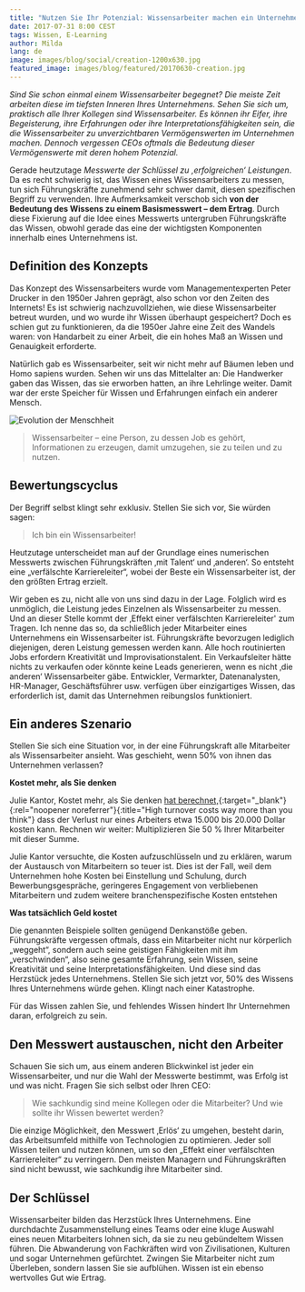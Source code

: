 ```yaml
---
title: "Nutzen Sie Ihr Potenzial: Wissensarbeiter machen ein Unternehmen aus"
date: 2017-07-31 8:00 CEST
tags: Wissen, E-Learning
author: Milda
lang: de
image: images/blog/social/creation-1200x630.jpg
featured_image: images/blog/featured/20170630-creation.jpg
---
```


_Sind Sie schon einmal einem Wissensarbeiter begegnet? Die meiste Zeit arbeiten diese im tiefsten Inneren Ihres Unternehmens. Sehen Sie sich um, praktisch alle Ihrer Kollegen sind Wissensarbeiter. Es können ihr Eifer, ihre Begeisterung, ihre Erfahrungen oder ihre Interpretationsfähigkeiten sein, die die Wissensarbeiter zu unverzichtbaren Vermögenswerten im Unternehmen machen. Dennoch vergessen CEOs oftmals die Bedeutung dieser Vermögenswerte mit deren hohem Potenzial._

Gerade heutzutage *Messwerte der Schlüssel zu ‚erfolgreichen‘ Leistungen*. Da es recht schwierig ist, das Wissen eines Wissensarbeiters zu messen, tun sich Führungskräfte zunehmend sehr schwer damit, diesen spezifischen Begriff zu verwenden. Ihre Aufmerksamkeit verschob sich **von der Bedeutung des Wissens zu einem Basismesswert – dem Ertrag**. Durch diese Fixierung auf die Idee eines Messwerts untergruben Führungskräfte das Wissen, obwohl gerade das eine der wichtigsten Komponenten innerhalb eines Unternehmens ist.

## Definition des Konzepts

Das Konzept des Wissensarbeiters wurde vom Managementexperten Peter Drucker in den 1950er Jahren geprägt, also schon vor den Zeiten des Internets! Es ist schwierig nachzuvollziehen, wie diese Wissensarbeiter betreut wurden, und wo wurde ihr Wissen überhaupt gespeichert? Doch es schien gut zu funktionieren, da die 1950er Jahre eine Zeit des Wandels waren: von Handarbeit zu einer Arbeit, die ein hohes Maß an Wissen und Genauigkeit erforderte.

Natürlich gab es Wissensarbeiter, seit wir nicht mehr auf Bäumen leben und Homo sapiens wurden. Sehen wir uns das Mittelalter an: Die Handwerker gaben das Wissen, das sie erworben hatten, an ihre Lehrlinge  weiter. Damit war der erste Speicher für Wissen und Erfahrungen einfach ein anderer Mensch.

![Evolution der Menschheit](/images/blog/en/homosapiens.jpg)

> Wissensarbeiter – eine Person, zu dessen Job es gehört, Informationen zu erzeugen, damit umzugehen, sie zu teilen und zu nutzen.

## Bewertungscyclus

Der Begriff selbst klingt sehr exklusiv. Stellen Sie sich vor, Sie würden sagen:

> Ich bin ein Wissensarbeiter!

Heutzutage unterscheidet man auf der Grundlage eines numerischen Messwerts zwischen Führungskräften ‚mit Talent‘ und ‚anderen‘. So entsteht eine „verfälschte Karriereleiter“, wobei der Beste ein Wissensarbeiter ist, der den größten Ertrag erzielt.

Wir geben es zu, nicht alle von uns sind dazu in der Lage. Folglich wird es unmöglich, die Leistung jedes Einzelnen als Wissensarbeiter zu messen. Und an dieser Stelle kommt der ‚Effekt einer verfälschten Karriereleiter' zum Tragen. Ich nenne das so, da schließlich jeder Mitarbeiter eines Unternehmens ein Wissensarbeiter ist. Führungskräfte bevorzugen lediglich diejenigen, deren Leistung gemessen werden kann. Alle hoch routinierten Jobs erfordern Kreativität und Improvisationstalent. Ein Verkaufsleiter hätte nichts zu verkaufen oder könnte keine Leads generieren, wenn es nicht ‚die anderen‘ Wissensarbeiter gäbe. Entwickler, Vermarkter, Datenanalysten, HR-Manager, Geschäftsführer usw. verfügen über einzigartiges Wissen, das erforderlich ist, damit das Unternehmen reibungslos funktioniert.

## Ein anderes Szenario

Stellen Sie sich eine Situation vor, in der eine Führungskraft alle Mitarbeiter als Wissensarbeiter ansieht. Was geschieht, wenn 50% von ihnen das Unternehmen verlassen?

__Kostet mehr, als Sie denken__

Julie Kantor, Kostet mehr, als Sie denken [hat berechnet,](http://www.huffingtonpost.com/julie-kantor/high-turnover-costs-way-more-than-you-think_b_9197238.html){:target="_blank"}{:rel="noopener noreferrer"}{:title="High turnover costs way more than you think"} dass der Verlust nur eines Arbeiters etwa 15.000 bis 20.000 Dollar kosten kann. Rechnen wir weiter: Multiplizieren Sie 50 % Ihrer Mitarbeiter mit dieser Summe.

Julie Kantor versuchte, die Kosten aufzuschlüsseln und zu erklären, warum der Austausch von Mitarbeitern so teuer ist. Dies ist der Fall, weil dem Unternehmen hohe Kosten bei Einstellung und Schulung, durch Bewerbungsgespräche, geringeres Engagement von verbliebenen Mitarbeitern und zudem weitere branchenspezifische Kosten entstehen

__Was tatsächlich Geld kostet__

Die genannten Beispiele sollten genügend Denkanstöße geben. Führungskräfte vergessen oftmals, dass ein Mitarbeiter nicht nur körperlich „weggeht“, sondern auch seine geistigen Fähigkeiten mit ihm „verschwinden“, also seine gesamte Erfahrung, sein Wissen, seine Kreativität und seine Interpretationsfähigkeiten. Und diese sind das Herzstück jedes Unternehmens. Stellen Sie sich jetzt vor, 50% des Wissens Ihres Unternehmens würde gehen. Klingt nach einer Katastrophe.

Für das Wissen zahlen Sie, und fehlendes Wissen hindert Ihr Unternehmen daran, erfolgreich zu sein.

## Den Messwert austauschen, nicht den Arbeiter

Schauen Sie sich um, aus einem anderen Blickwinkel ist jeder ein Wissensarbeiter, und nur die Wahl der Messwerte bestimmt, was Erfolg ist und was nicht. Fragen Sie sich selbst oder Ihren CEO:

> Wie sachkundig sind meine Kollegen oder die Mitarbeiter? Und wie sollte ihr Wissen bewertet werden?

Die einzige Möglichkeit, den Messwert ‚Erlös‘ zu umgehen, besteht darin, das Arbeitsumfeld mithilfe von Technologien zu optimieren. Jeder soll Wissen teilen und nutzen können, um so den „Effekt einer verfälschten Karriereleiter“ zu verringern. Den meisten Managern und Führungskräften sind nicht bewusst, wie sachkundig ihre Mitarbeiter sind.

## Der Schlüssel

Wissensarbeiter bilden das Herzstück Ihres Unternehmens. Eine durchdachte Zusammenstellung eines Teams oder eine kluge Auswahl eines neuen Mitarbeiters lohnen sich, da sie zu neu gebündeltem Wissen führen. Die Abwanderung von Fachkräften wird von Zivilisationen, Kulturen und sogar Unternehmen gefürchtet. Zwingen Sie Mitarbeiter nicht zum Überleben, sondern lassen Sie sie aufblühen. Wissen ist ein ebenso wertvolles Gut wie Ertrag.
